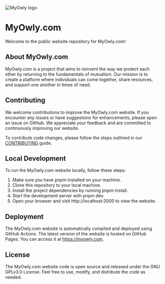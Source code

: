 ![MyOwly logo](https://myowly.com/Logo.png)

# MyOwly.com

Welcome to the public website repository for MyOwly.com!

## About MyOwly.com

MyOwly.com is a project that aims to reinvent the way we protect each other by returning to the fundamentals of mutualism. Our mission is to create a platform where individuals can come together, share resources, and support one another in times of need.

## Contributing
We welcome contributions to improve the MyOwly.com website. If you encounter any issues or have suggestions for enhancements, please open an issue on GitHub. We appreciate your feedback and are committed to continuously improving our website.

To contribute code changes, please follow the steps outlined in our [CONTRIBUTING](CONTRIBUTING.md) guide.

## Local Development

To run the MyOwly.com website locally, follow these steps:

1. Make sure you have pnpm installed on your machine.
2. Clone this repository to your local machine.
3. Install the project dependencies by running pnpm install.
4. Start the development server with pnpm dev.
5. Open your browser and visit http://localhost:3000 to view the website.

## Deployment

The MyOwly.com website is automatically compiled and deployed using GitHub Actions. The latest version of the website is hosted on GitHub Pages. You can access it at https://myowly.com.

## License

The MyOwly.com website code is open source and released under the GNU GPLv3.0 License. Feel free to use, modify, and distribute the code as needed.
